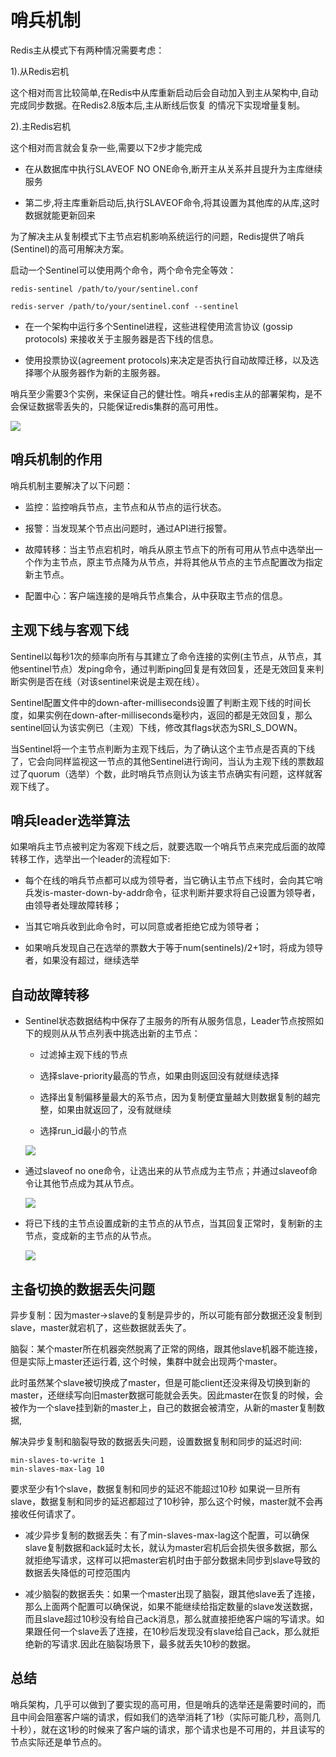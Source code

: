 # 哨兵机制

Redis主从模式下有两种情况需要考虑：

1).从Redis宕机

这个相对而言比较简单,在Redis中从库重新启动后会自动加入到主从架构中,自动完成同步数据。在Redis2.8版本后,主从断线后恢复
的情况下实现增量复制。

2).主Redis宕机

这个相对而言就会复杂一些,需要以下2步才能完成

- 在从数据库中执行SLAVEOF NO ONE命令,断开主从关系并且提升为主库继续服务

- 第二步,将主库重新启动后,执行SLAVEOF命令,将其设置为其他库的从库,这时数据就能更新回来

为了解决主从复制模式下主节点宕机影响系统运行的问题，Redis提供了哨兵(Sentinel)的高可用解决方案。

启动一个Sentinel可以使用两个命令，两个命令完全等效：

```
redis-sentinel /path/to/your/sentinel.conf

redis-server /path/to/your/sentinel.conf --sentinel
```

- 在一个架构中运行多个Sentinel进程，这些进程使用流言协议 (gossip protocols) 来接收关于主服务器是否下线的信息。

- 使用投票协议(agreement protocols)来决定是否执行自动故障迁移，以及选择哪个从服务器作为新的主服务器。

哨兵至少需要3个实例，来保证自己的健壮性。哨兵+redis主从的部署架构，是不会保证数据零丢失的，只能保证redis集群的高可用性。

![](../assets/4c4317ad937b7692aec5eb2e3ec5e53c_1.png)

## 哨兵机制的作用

哨兵机制主要解决了以下问题：

- 监控：监控哨兵节点，主节点和从节点的运行状态。

- 报警：当发现某个节点出问题时，通过API进行报警。

- 故障转移：当主节点宕机时，哨兵从原主节点下的所有可用从节点中选举出一个作为主节点，原主节点降为从节点，并将其他从节点的主节点配置改为指定新主节点。

- 配置中心：客户端连接的是哨兵节点集合，从中获取主节点的信息。

## 主观下线与客观下线

Sentinel以每秒1次的频率向所有与其建立了命令连接的实例(主节点，从节点，其他sentinel节点）发ping命令，通过判断ping回复是有效回复，还是无效回复来判断实例是否在线（对该sentinel来说是主观在线）。

Sentinel配置文件中的down-after-milliseconds设置了判断主观下线的时间长度，如果实例在down-after-milliseconds毫秒内，返回的都是无效回复，那么sentinel回认为该实例已（主观）下线，修改其flags状态为SRI_S_DOWN。

当Sentinel将一个主节点判断为主观下线后，为了确认这个主节点是否真的下线了，它会向同样监视这一节点的其他Sentinel进行询问，当认为主观下线的票数超过了quorum（选举）个数，此时哨兵节点则认为该主节点确实有问题，这样就客观下线了。

## 哨兵leader选举算法

如果哨兵主节点被判定为客观下线之后，就要选取一个哨兵节点来完成后面的故障转移工作，选举出一个leader的流程如下:

- 每个在线的哨兵节点都可以成为领导者，当它确认主节点下线时，会向其它哨兵发is-master-down-by-addr命令，征求判断并要求将自己设置为领导者，由领导者处理故障转移；

- 当其它哨兵收到此命令时，可以同意或者拒绝它成为领导者；

- 如果哨兵发现自己在选举的票数大于等于num(sentinels)/2+1时，将成为领导者，如果没有超过，继续选举

## 自动故障转移

- Sentinel状态数据结构中保存了主服务的所有从服务信息，Leader节点按照如下的规则从从节点列表中挑选出新的主节点：

  - 过滤掉主观下线的节点

  - 选择slave-priority最高的节点，如果由则返回没有就继续选择

  - 选择出复制偏移量最大的系节点，因为复制便宜量越大则数据复制的越完整，如果由就返回了，没有就继续

  - 选择run_id最小的节点

  ![](../assets/4c4317ad937b7692aec5eb2e3ec5e53c_2.png)

- 通过slaveof no one命令，让选出来的从节点成为主节点；并通过slaveof命令让其他节点成为其从节点。

  ![](../assets/4c4317ad937b7692aec5eb2e3ec5e53c_3.png)

- 将已下线的主节点设置成新的主节点的从节点，当其回复正常时，复制新的主节点，变成新的主节点的从节点。

  ![](../assets/4c4317ad937b7692aec5eb2e3ec5e53c_4.png)

## 主备切换的数据丢失问题

异步复制：因为master->slave的复制是异步的，所以可能有部分数据还没复制到slave，master就宕机了，这些数据就丢失了。

脑裂：某个master所在机器突然脱离了正常的网络，跟其他slave机器不能连接，但是实际上master还运行着, 这个时候，集群中就会出现两个master。

此时虽然某个slave被切换成了master，但是可能client还没来得及切换到新的master，还继续写向旧master数据可能就会丢失。因此master在恢复的时候，会被作为一个slave挂到新的master上，自己的数据会被清空，从新的master复制数据,

解决异步复制和脑裂导致的数据丢失问题，设置数据复制和同步的延迟时间:

```
min-slaves-to-write 1
min-slaves-max-lag 10
```

要求至少有1个slave，数据复制和同步的延迟不能超过10秒
如果说一旦所有slave，数据复制和同步的延迟都超过了10秒钟，那么这个时候，master就不会再接收任何请求了。

- 减少异步复制的数据丢失：有了min-slaves-max-lag这个配置，可以确保slave复制数据和ack延时太长，就认为master宕机后会损失很多数据，那么就拒绝写请求，这样可以把master宕机时由于部分数据未同步到slave导致的数据丢失降低的可控范围内

- 减少脑裂的数据丢失：如果一个master出现了脑裂，跟其他slave丢了连接，那么上面两个配置可以确保说，如果不能继续给指定数量的slave发送数据，而且slave超过10秒没有给自己ack消息，那么就直接拒绝客户端的写请求。如果跟任何一个slave丢了连接，在10秒后发现没有slave给自己ack，那么就拒绝新的写请求.因此在脑裂场景下，最多就丢失10秒的数据。

## 总结

哨兵架构，几乎可以做到了要实现的高可用，但是哨兵的选举还是需要时间的，而且中间会阻塞客户端的请求，假如我们的选举消耗了1秒（实际可能几秒，高则几十秒），就在这1秒的时候来了客户端的请求，那个请求也是不可用的，并且读写的节点实际还是单节点的。

